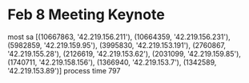 # Feb 8 Meeting Keynote

most sa [(10667863, '42.219.156.211'), (10664359, '42.219.156.231'), (5982859, '42.219.159.95'), (3995830, '42.219.153.191'), (2760867, '42.219.155.28'), (2126619, '42.219.153.62'), (2031099, '42.219.159.85'), (1740711, '42.219.158.156'), (1366940, '42.219.153.7'), (1342589, '42.219.153.89')]
process time 797